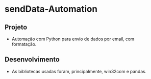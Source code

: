 # sendData-Automation

## Projeto
* Automação com Python para envio de dados por email, com formatação. 

## Desenvolvimento
* As bibliotecas usadas foram, principalmente, win32com e pandas.
